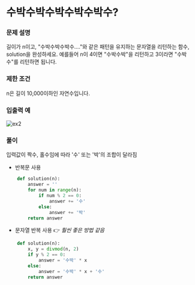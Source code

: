 # 수박수박수박수박수박수?     

### 문제 설명 
길이가 n이고, "수박수박수박수...."와 같은 패턴을 유지하는 문자열을 리턴하는 함수, solution을 완성하세요. 예를들어 n이 4이면 "수박수박"을 리턴하고 3이라면 "수박수"를 리턴하면 됩니다.

### 제한 조건
n은 길이 10,000이하인 자연수입니다.

### 입출력 예
![ex2](https://user-images.githubusercontent.com/63505110/129730474-ce42187c-b7f8-448b-9f05-5553416722f1.GIF)

### 풀이
입력값이 짝수, 홀수임에 따라 '수' 또는 '박'의 조합이 달라짐     
+ 반복문 사용
```python
    def solution(n):
        answer = ''
        for num in range(n):
            if num % 2 == 0:
                answer += '수'
            else:
                answer += '박'
        return answer
```
+ 문자열 반복 사용 👉 *훨씬 좋은 방법 같음*
```python
    def solution(n):
        x, y = divmod(n, 2)
        if y % 2 == 0:
            answer = '수박' * x
        else:
            answer = '수박' * x + '수'
        return answer
```
